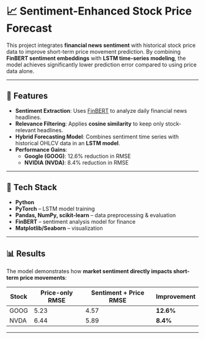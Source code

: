 # 📈 Sentiment-Enhanced Stock Price Forecast

This project integrates **financial news sentiment** with historical stock price data to improve short-term price movement prediction. By combining **FinBERT sentiment embeddings** with **LSTM time-series modeling**, the model achieves significantly lower prediction error compared to using price data alone.

---

## 🚀 Features
- **Sentiment Extraction**: Uses [FinBERT](https://arxiv.org/abs/1908.10063) to analyze daily financial news headlines.  
- **Relevance Filtering**: Applies **cosine similarity** to keep only stock-relevant headlines.  
- **Hybrid Forecasting Model**: Combines sentiment time series with historical OHLCV data in an **LSTM model**.  
- **Performance Gains**:  
  - **Google (GOOG)**: 12.6% reduction in RMSE  
  - **NVIDIA (NVDA)**: 8.4% reduction in RMSE  

---

## 🧠 Tech Stack
- **Python**  
- **PyTorch** – LSTM model training  
- **Pandas, NumPy, scikit-learn** – data preprocessing & evaluation  
- **FinBERT** – sentiment analysis model for finance  
- **Matplotlib/Seaborn** – visualization  

---

## 📊 Results
The model demonstrates how **market sentiment directly impacts short-term price movements**:  

| Stock  | Price-only RMSE | Sentiment + Price RMSE | Improvement |
|--------|----------------|------------------------|-------------|
| GOOG   | 5.23           | 4.57                   | **12.6%**   |
| NVDA   | 6.44           | 5.89                   | **8.4%**    |

---


